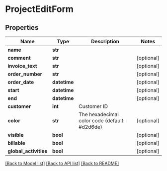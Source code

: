# ProjectEditForm

## Properties
Name | Type | Description | Notes
------------ | ------------- | ------------- | -------------
**name** | **str** |  | 
**comment** | **str** |  | [optional] 
**invoice_text** | **str** |  | [optional] 
**order_number** | **str** |  | [optional] 
**order_date** | **datetime** |  | [optional] 
**start** | **datetime** |  | [optional] 
**end** | **datetime** |  | [optional] 
**customer** | **int** | Customer ID | 
**color** | **str** | The hexadecimal color code (default: #d2d6de) | [optional] 
**visible** | **bool** |  | [optional] 
**billable** | **bool** |  | [optional] 
**global_activities** | **bool** |  | [optional] 

[[Back to Model list]](../README.md#documentation-for-models) [[Back to API list]](../README.md#documentation-for-api-endpoints) [[Back to README]](../README.md)

